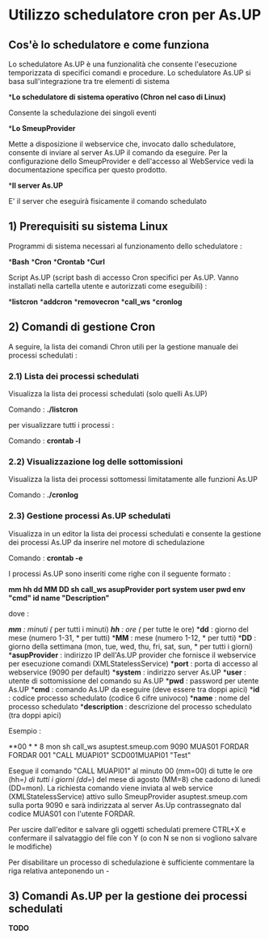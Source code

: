 # Utilizzo schedulatore cron per As.UP

## Cos'è lo schedulatore e come funziona

Lo schedulatore As.UP è una funzionalità che consente l'esecuzione temporizzata di specifici comandi e procedure. Lo
schedulatore As.UP si basa sull'integrazione tra tre elementi di sistema

***Lo schedulatore di sistema operativo (Chron nel caso di Linux)**

Consente la schedulazione dei singoli eventi

***Lo SmeupProvider**

Mette a disposizione il webservice che, invocato dallo schedulatore, consente di inviare al server As.UP il
comando da eseguire. Per la configurazione dello SmeupProvider e dell'accesso al WebService vedi la
documentazione specifica per questo prodotto.

***Il server As.UP**

E' il server che eseguirà fisicamente il comando schedulato

## 1) Prerequisiti su sistema Linux

Programmi di sistema necessari al funzionamento dello schedulatore : 

***Bash**
***Cron**
***Crontab**
***Curl**

Script As.UP (script bash di accesso Cron specifici per As.UP. Vanno installati nella cartella utente e autorizzati come eseguibili) : 

***listcron**
***addcron**
***removecron**
***call_ws**
***cronlog**

## 2) Comandi di gestione Cron

A seguire, la lista dei comandi Chron utili per la gestione manuale dei processi schedulati : 

### 2.1) Lista dei processi schedulati

Visualizza la lista dei processi schedulati (solo quelli As.UP)

Comando :  **./listcron**

per visualizzare tutti i processi : 

 Comando :  **crontab -l**

### 2.2) Visualizzazione log delle sottomissioni

Visualizza la lista dei processi sottomessi limitatamente alle funzioni As.UP

 Comando :  **./cronlog**


### 2.3) Gestione processi As.UP schedulati

Visualizza in un editor la lista dei processi schedulati e consente la gestione dei processi As.UP da inserire nel motore di schedulazione

 Comando :  **crontab -e**

I processi As.UP sono inseriti come righe con il seguente formato : 

**mm hh dd MM DD sh call_ws asupProvider port system user pwd env "cmd" id name "Description"**

dove : 

***mm** :  minuti (* per tutti i minuti)
***hh** :  ore (* per tutte le ore)
***dd** :  giorno del mese (numero 1-31, * per tutti)
***MM** :  mese (numero 1-12, * per tutti)
***DD** :  giorno della settimana (mon, tue, wed, thu, fri, sat, sun, * per tutti i giorni)
***asupProvider** :  indirizzo IP dell'As.UP provider che fornisce il webservice per esecuzione comandi (XMLStatelessService)
***port** :  porta di accesso al webservice (9090 per default)
***system** :  indirizzo server As.UP
***user** :  utente di sottomissione del comando su As.UP
***pwd** :  password per utente As.UP
***cmd** :  comando As.UP da eseguire (deve essere tra doppi apici)
***id** :  codice processo schedulato (codice 6 cifre univoco)
***name** :  nome del processo schedulato
***description** :  descrizione del processo schedulato (tra doppi apici)

Esempio : 

**00 * * 8 mon sh call_ws asuptest.smeup.com 9090 MUAS01 FORDAR FORDAR 001 "CALL MUAPI01" SCD001MUAPI01 "Test"

Esegue il comando "CALL MUAPI01" al minuto 00 (mm=00) di tutte le ore (hh=*) di tutti i giorni (dd=*) del mese di agosto (MM=8) che cadono di lunedi (DD=mon).
La richiesta comando viene inviata al web service (XMLStatelessService) attivo sullo SmeupProvider asuptest.smeup.com sulla porta 9090 e sarà indirizzata al
server As.Up contrassegnato dal codice MUAS01 con l'utente FORDAR.

Per uscire dall'editor e salvare gli oggetti schedulati premere CTRL+X e confermare il salvataggio del file con Y (o con N se non si vogliono salvare le modifiche)

Per disabilitare un processo di schedulazione è sufficiente commentare la riga relativa anteponendo un -

## 3) Comandi As.UP per la gestione dei processi schedulati

**TODO**


